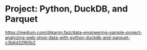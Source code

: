 # Project: Python, DuckDB, and Parquet

https://medium.com/@karim.faiz/data-engineering-sample-project-analyzing-web-shop-data-with-python-duckdb-and-parquet-c3b6d32f60b2
